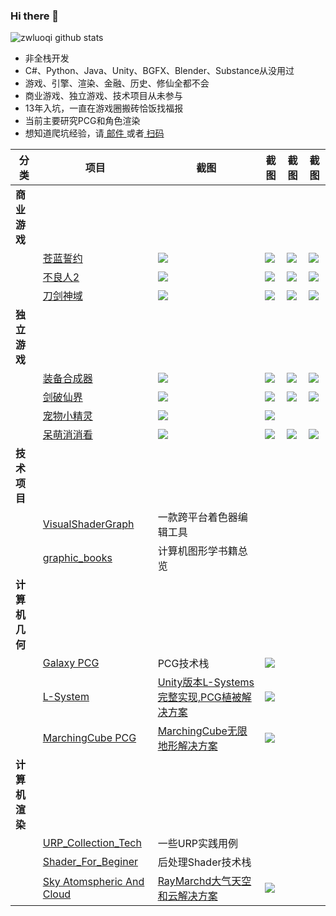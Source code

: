 ### Hi there 👋  

![zwluoqi github stats](https://github-readme-stats.vercel.app/api?username=zwluoqi&show_icons=true&bg_color=30,48C9B0,904e95&title_color=fff&text_color=fff)

-  非全栈开发  
-  C#、Python、Java、Unity、BGFX、Blender、Substance从没用过  
-  游戏、引擎、渲染、金融、历史、修仙全都不会  
-  商业游戏、独立游戏、技术项目从未参与
-  13年入坑，一直在游戏圈搬砖恰饭找福报
-  当前主要研究PCG和角色渲染
-  想知道爬坑经验，请<a href="qingzhu.us@gmail.com"> 邮件 </a>或者<a href="https://workbooko1.oss-cn-hangzhou.aliyuncs.com/uPic/qrcode_for_gh_b09ab1638ef7_430.jpg?x-oss-process=image/resize,w_300/"> 扫码 </a>

| 分类 | 项目 | 截图 | 截图 | 截图 |截图 |
| - | - | --- | --- | - |- |
| **商业游戏** |  
||<a href="https://github.com/zwluoqi/Qingzhu_Game_Collection/tree/main/Business_Game_Collection/苍蓝誓约">苍蓝誓约</a> | ![](https://workbooko1.oss-cn-hangzhou.aliyuncs.com/uPic/CLSY_iPhone0.jpg) | ![](https://workbooko1.oss-cn-hangzhou.aliyuncs.com/uPic/CLSY_iPhone1.jpg) | ![](https://workbooko1.oss-cn-hangzhou.aliyuncs.com/uPic/CLSY_iPhone2.jpg) | ![](https://workbooko1.oss-cn-hangzhou.aliyuncs.com/uPic/CLSY_iPhone3.jpg) |
||<a href="https://github.com/zwluoqi/Qingzhu_Game_Collection/tree/main/Business_Game_Collection/不良人2">不良人2</a>|![](https://workbooko1.oss-cn-hangzhou.aliyuncs.com/uPic/BLR_iPhone0.jpg) | ![](https://workbooko1.oss-cn-hangzhou.aliyuncs.com/uPic/BLR_iPhone1.jpg) | ![](https://workbooko1.oss-cn-hangzhou.aliyuncs.com/uPic/BLR_iPhone2.jpg) | ![](https://workbooko1.oss-cn-hangzhou.aliyuncs.com/uPic/BLR_iPhone3.jpg) |
||<a href="https://github.com/zwluoqi/Qingzhu_Game_Collection/tree/main/Business_Game_Collection/刀剑神域">刀剑神域</a>| ![](https://workbooko1.oss-cn-hangzhou.aliyuncs.com/uPic/DJSY_iPhone0.jpg) | ![](https://workbooko1.oss-cn-hangzhou.aliyuncs.com/uPic/DJSY_iPhone1.jpg) | ![](https://workbooko1.oss-cn-hangzhou.aliyuncs.com/uPic/DJSY_iPhone2.jpg) | ![](https://workbooko1.oss-cn-hangzhou.aliyuncs.com/uPic/DJSY_iPhone3.jpg) |
| **独立游戏** |  
||<a href="https://github.com/zwluoqi/TextEquip">装备合成器</a>| ![](https://workbooko1.oss-cn-hangzhou.aliyuncs.com/uPic/equip0.jpg) | ![](https://workbooko1.oss-cn-hangzhou.aliyuncs.com/uPic/equip1.jpg) | ![](https://workbooko1.oss-cn-hangzhou.aliyuncs.com/uPic/equip2.jpg) | ![](https://workbooko1.oss-cn-hangzhou.aliyuncs.com/uPic/equip3.jpg) | 
||<a href="https://github.com/zwluoqi/Qingzhu_Game_Collection/tree/main/Independent_Game_Collection/剑破仙界">剑破仙界</a>| ![](https://workbooko1.oss-cn-hangzhou.aliyuncs.com/uPic/IMG_5356.jpg) | ![](https://workbooko1.oss-cn-hangzhou.aliyuncs.com/uPic/IMG_5357.jpg) | ![](https://workbooko1.oss-cn-hangzhou.aliyuncs.com/uPic/IMG_5358.jpg) | ![](https://workbooko1.oss-cn-hangzhou.aliyuncs.com/uPic/IMG_5359.jpg) | 
||<a href="https://github.com/zwluoqi/RoundRpg">宠物小精灵</a>| ![](https://workbooko1.oss-cn-hangzhou.aliyuncs.com/uPic/nor.png) | ![](https://workbooko1.oss-cn-hangzhou.aliyuncs.com/uPic/enc.png) |||
||<a href="https://github.com/zwluoqi/sanxiao">呆萌消消看</a>| ![](https://workbooko1.oss-cn-hangzhou.aliyuncs.com/uPic/sanxiao1.jpg) | ![](https://workbooko1.oss-cn-hangzhou.aliyuncs.com/uPic/sanxiao2.jpg) | ![](https://workbooko1.oss-cn-hangzhou.aliyuncs.com/uPic/sanxiao3.jpg) | ![](https://workbooko1.oss-cn-hangzhou.aliyuncs.com/uPic/sanxiao4.jpg)| 
| **技术项目**|
||<a href="https://github.com/zwluoqi/mobile-visual-shader-editor">VisualShaderGraph</a>|一款跨平台着色器编辑工具|
||<a href="https://github.com/zwluoqi/graphic_books">graphic_books</a>|计算机图形学书籍总览|
| **计算机几何** | 
||<a href="https://github.com/zwluoqi/Galaxy_PCG">Galaxy PCG</a>|PCG技术栈| ![](https://workbooko1.oss-cn-hangzhou.aliyuncs.com/uPic/011SimpleOceanWater.png) |
||<a href="https://github.com/zwluoqi/LSystems">L-System</a>| <a href="https://www.bilibili.com/video/BV1P54y1Z7bE">Unity版本L-Systems完整实现,PCG植被解决方案</a> | ![](https://workbooko1.oss-cn-hangzhou.aliyuncs.com/uPic/s07.png) | 
||<a href="https://github.com/zwluoqi/MarchingCube">MarchingCube PCG</a>| <a href="https://www.bilibili.com/video/bv1ou411z72k">MarchingCube无限地形解决方案</a>  | ![](https://workbooko1.oss-cn-hangzhou.aliyuncs.com/uPic/seaworld.png) |
| **计算机渲染** | 
||<a href="https://github.com/zwluoqi/URP_Collection_Tech">URP_Collection_Tech</a>|一些URP实践用例|
||<a href="https://github.com/zwluoqi/Shader_For_Beginer">Shader_For_Beginer</a>|后处理Shader技术栈|
||<a href="https://github.com/zwluoqi/Clouds">Sky Atomspheric And Cloud</a>| <a href="https://www.bilibili.com/video/BV1UY411M7DR/">RayMarchd大气天空和云解决方案</a>  | ![](https://workbooko1.oss-cn-hangzhou.aliyuncs.com/uPic/S013-SkyAtomsphericAndCloud.png) |




<!--
**zwluoqi/zwluoqi** is a ✨ _special_ ✨ repository because its `README.md` (this file) appears on your GitHub profile.

Here are some ideas to get you started:

- 🔭 I’m currently working on ...
- 🌱 I’m currently learning ...
- 👯 I’m looking to collaborate on ...
- 🤔 I’m looking for help with ...
- 💬 Ask me about ...
- 📫 How to reach me: ...
- 😄 Pronouns: ...
- ⚡ Fun fact: ...
-->
